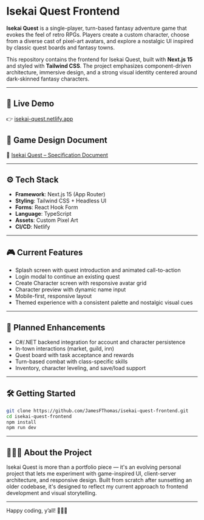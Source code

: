 # Isekai Quest Frontend

**Isekai Quest** is a single-player, turn-based fantasy adventure game that evokes the feel of retro RPGs. Players create a custom character, choose from a diverse cast of pixel-art avatars, and explore a nostalgic UI inspired by classic quest boards and fantasy towns.

This repository contains the frontend for Isekai Quest, built with **Next.js 15** and styled with **Tailwind CSS**. The project emphasizes component-driven architecture, immersive design, and a strong visual identity centered around dark-skinned fantasy characters.

---

## 🔗 Live Demo

👉 [isekai-quest.netlify.app](https://isekai-quest.netlify.app/)

## 📜 Game Design Document

📝 [Isekai Quest – Specification Document](https://medium.com/@jamesfeltonthomas/isekai-quest-specification-document-da2325cbbea2)

---

## ⚙️ Tech Stack

- **Framework**: Next.js 15 (App Router)
- **Styling**: Tailwind CSS + Headless UI
- **Forms**: React Hook Form
- **Language**: TypeScript
- **Assets**: Custom Pixel Art
- **CI/CD**: Netlify

---

## 🎮 Current Features

- Splash screen with quest introduction and animated call-to-action
- Login modal to continue an existing quest
- Create Character screen with responsive avatar grid
- Character preview with dynamic name input
- Mobile-first, responsive layout
- Themed experience with a consistent palette and nostalgic visual cues

---

## 🚧 Planned Enhancements

- C#/.NET backend integration for account and character persistence
- In-town interactions (market, guild, inn)
- Quest board with task acceptance and rewards
- Turn-based combat with class-specific skills
- Inventory, character leveling, and save/load support

---

## 🛠️ Getting Started

```bash
git clone https://github.com/JamesFThomas/isekai-quest-frontend.git
cd isekai-quest-frontend
npm install
npm run dev
```

---

## 🧙🏿‍♂️ About the Project

Isekai Quest is more than a portfolio piece — it's an evolving personal project that lets me experiment with game-inspired UI, client-server architecture, and responsive design. Built from scratch after sunsetting an older codebase, it's designed to reflect my current approach to frontend development and visual storytelling.

---

Happy coding, y’all! 👨🏿‍💻
